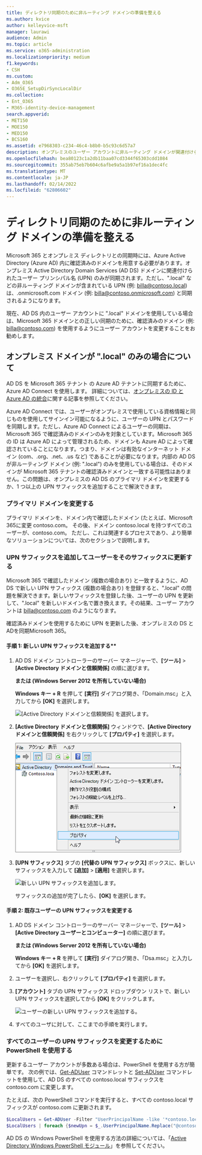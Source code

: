 ```yaml
---
title: ディレクトリ同期のために非ルーティング ドメインの準備を整える
ms.author: kvice
author: kelleyvice-msft
manager: laurawi
audience: Admin
ms.topic: article
ms.service: o365-administration
ms.localizationpriority: medium
f1.keywords:
- CSH
ms.custom:
- Adm_O365
- O365E_SetupDirSyncLocalDir
ms.collection:
- Ent_O365
- M365-identity-device-management
search.appverid:
- MET150
- MOE150
- MED150
- BCS160
ms.assetid: e7968303-c234-46c4-b8b0-b5c93c6d57a7
description: オンプレミスのユーザー アカウントに非ルーティング ドメインが関連付けられている場合、Microsoft 365 テナントとの同期前に実行する手順について説明します。
ms.openlocfilehash: bea80123c1a2db11baa07cd3344f65303cdd1084
ms.sourcegitcommit: 355ab75eb7b604c6afbe9a5a1b97ef16a1dec4fc
ms.translationtype: MT
ms.contentlocale: ja-JP
ms.lasthandoff: 02/14/2022
ms.locfileid: "62806602"
---
```

# <a name="prepare-a-non-routable-domain-for-directory-synchronization"></a>ディレクトリ同期のために非ルーティング ドメインの準備を整える

Microsoft 365 とオンプレミス ディレクトリとの同期時には、Azure Active Directory (Azure AD) 内に確認済みのドメインを用意する必要があります。オンプレミス Active Directory Domain Services (AD DS) ドメインに関連付けられたユーザー プリンシパル名 (UPN) のみが同期されます。ただし、".local" などの非ルーティング ドメインが含まれている UPN (例: billa@contoso.local) は、.onmicrosoft.com ドメイン (例: billa@contoso.onmicrosoft.com) と同期されるようになります。 

現在、AD DS 内のユーザー アカウントに ".local" ドメインを使用している場合は、Microsoft 365 ドメインとの正しい同期のために、確認済みのドメイン (例: billa@contoso.com) を使用するようにユーザー アカウントを変更することをお勧めします。
  
## <a name="what-if-i-only-have-a-local-on-premises-domain"></a>オンプレミス ドメインが ".local" のみの場合について

AD DS を Microsoft 365 テナント の Azure AD テナントに同期するために、Azure AD Connect を使用します。 詳細については、[オンプレミスの ID と Azure AD の統合](/azure/architecture/reference-architectures/identity/azure-ad)に関する記事を参照してください。
  
Azure AD Connect では、ユーザーがオンプレミスで使用している資格情報と同じものを使用してサインイン可能になるように、ユーザーの UPN とパスワードを同期します。ただし、Azure AD Connect によるユーザーの同期は、Microsoft 365 で確認済みのドメインのみを対象としています。Microsoft 365 の ID は Azure AD によって管理されるため、ドメインも Azure AD によって確認されていることになります。つまり、ドメインは有効なインターネット ドメイン (com、.org、.net、.us など) であることが必要になります。内部の AD DS が非ルーティング ドメイン (例: ".local") のみを使用している場合は、そのドメインが Microsoft 365 テナントの確認済みドメインと一致する可能性はありません。この問題は、オンプレミスの AD DS のプライマリ ドメインを変更するか、1 つ以上の UPN サフィックスを追加することで解決できます。
  
### <a name="change-your-primary-domain"></a>プライマリ ドメインを変更する

プライマリ ドメインを、ドメイン内で確認したドメイン (たとえば、Microsoft 365に変更 contoso.com。 その後、ドメイン contoso.local を持つすべてのユーザーが、contoso.com。 ただし、これは関連するプロセスであり、より簡単なソリューションについては、次のセクションで説明します。
  
### <a name="add-upn-suffixes-and-update-your-users-to-them"></a>UPN サフィックスを追加してユーザーをそのサフィックスに更新する

Microsoft 365 で確認したドメイン (複数の場合あり) と一致するように、AD DS で新しい UPN サフィックス (複数の場合あり) を登録すると、".local" の問題を解決できます。新しいサフィックスを登録した後、ユーザーの UPN を更新して、".local" を新しいドメイン名で置き換えます。その結果、ユーザー アカウントは billa@contoso.com のようになります。
  
確認済みドメインを使用するために UPN を更新した後、オンプレミスの DS と ADを同期Microsoft 365。
  
#### <a name="step-1-add-the-new-upn-suffix"></a>手順 1: 新しい UPN サフィックスを追加する**
  
1. AD DS ドメイン コントローラーのサーバー マネージャーで、**[ツール]** \> **[Active Directory ドメインと信頼関係]** の順に選びます。
    
    **または (Windows Server 2012 を所有していない場合)**
    
    **Windows キー + R** を押して **[実行]** ダイアログ開き、「Domain.msc」と入力してから **[OK]** を選択します。
    
    ![[Active Directory ドメインと信頼関係] を選択します。](../media/46b6e007-9741-44af-8517-6f682e0ac974.png)
  
2. **[Active Directory ドメインと信頼関係]** ウィンドウで、**[Active Directory ドメインと信頼関係]** を右クリックして **[プロパティ]** を選択します。
    
    ![[Active Directory ドメインと信頼関係] を右クリックして [プロパティ] を選択します。](../media/39d20812-ffb5-4ba9-8d7b-477377ac360d.png)
  
3. **[UPN サフィックス]** タブの **[代替の UPN サフィックス]** ボックスに、新しいサフィックスを入力して **[追加]** \> **[適用]** を選択します。
    
    ![新しい UPN サフィックスを追加します。](../media/a4aaf919-7adf-469a-b93f-83ef284c0915.PNG)
  
    サフィックスの追加が完了したら、**[OK]** を選択します。 
    
 #### <a name="step-2-change-the-upn-suffix-for-existing-users"></a>手順 2: 既存ユーザーの UPN サフィックスを変更する
  
1. AD DS ドメイン コントローラーのサーバー マネージャーで、**[ツール]** \> **[Active Directory ユーザーとコンピューター]** の順に選びます。
    
    **または (Windows Server 2012 を所有していない場合)**
    
    **Windows キー + R** を押して **[実行]** ダイアログ開き、「Dsa.msc」と入力してから **[OK]** を選択します。
    
2. ユーザーを選択し、右クリックして **[プロパティ]** を選択します。
    
3. **[アカウント]** タブの UPN サフィックス ドロップダウン リストで、新しい UPN サフィックスを選択してから **[OK]** をクリックします。
    
    ![ユーザーの新しい UPN サフィックスを追加する。](../media/54876751-49f0-48cc-b864-2623c4835563.png)
  
4. すべてのユーザに対して、ここまでの手順を実行します。
    
   
### <a name="use-powershell-to-change-the-upn-suffix-for-all-of-your-users"></a>すべてのユーザーの UPN サフィックスを変更するために PowerShell を使用する

更新するユーザー アカウントが多数ある場合は、PowerShell を使用する方が簡単です。 次の例では、[Get-ADUser](/previous-versions/windows/it-pro/windows-server-2008-R2-and-2008/ee617241(v=technet.10)) コマンドレットと [Set-ADUser](/previous-versions/windows/it-pro/windows-server-2008-R2-and-2008/ee617215(v=technet.10)) コマンドレットを使用して、AD DS のすべての contoso.local サフィックスを contoso.com に変更します。 

たとえば、次の PowerShell コマンドを実行すると、すべての contoso.local サフィックスが contoso.com に更新されます。
    
  ```powershell
  $LocalUsers = Get-ADUser -Filter "UserPrincipalName -like '*contoso.local'" -Properties userPrincipalName -ResultSetSize $null
  $LocalUsers | foreach {$newUpn = $_.UserPrincipalName.Replace("@contoso.local","@contoso.com"); $_ | Set-ADUser -UserPrincipalName $newUpn}
  ```

AD DS の Windows PowerShell を使用する方法の詳細については、「[Active Directory Windows PowerShell モジュール](/previous-versions/windows/it-pro/windows-server-2008-R2-and-2008/ee617195(v=technet.10))」を参照してください。